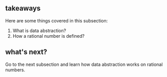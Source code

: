 ## takeaways

Here are some things covered in this subsection:

  1. What is data abstraction?
  2. How a rational number is defined?

## what's next?

Go to the next subsection and learn how data abstraction works on rational
numbers.

